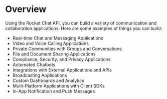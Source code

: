 # Overview

Using the Rocket Chat API, you can build a variety of communication and collaboration applications. Here are some examples of things you can build:

- Real-time Chat and Messaging Applications
- Video and Voice Calling Applications
- Private Communities with Groups and Conversations
- File and Document Sharing Applications
- Compliance, Security, and Privacy Applications
- Automated Chatbots
- Integrations with External Applications and APIs
- Broadcasting Applications
- Custom Dashboards and Analytics
- Multi-Platform Applications with Client SDKs
- In-App Notification and Push Messages

